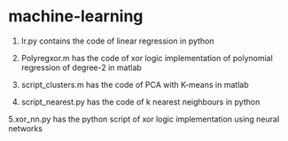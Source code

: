 # machine-learning  
1. lr.py contains the code of linear regression in python  

2. Polyregxor.m has the code of xor logic implementation of polynomial regression of degree-2 in matlab  

3. script_clusters.m has the code of PCA with K-means in matlab  

4. script_nearest.py has the code of k nearest neighbours in python  
  
5.xor_nn.py has the python script of xor logic implementation using neural networks
